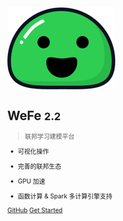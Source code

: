 <!-- 封面 -->

![logo](_media/icon.svg)

# WeFe <small>2.2</small>

> 联邦学习建模平台

- 可视化操作
- 完善的联邦生态

- GPU 加速
- 函数计算 & Spark 多计算引擎支持

[GitHub](https://github.com)
[Get Started](#WeFe)